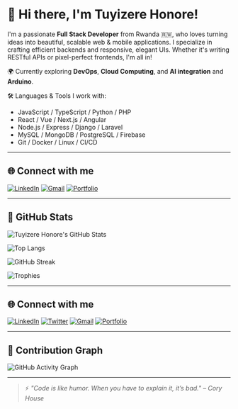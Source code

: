 # 👋 Hi there, I'm Tuyizere Honore!

I'm a passionate **Full Stack Developer** from Rwanda 🇷🇼, who loves turning ideas into beautiful, scalable web & mobile applications. I specialize in crafting efficient backends and responsive, elegant UIs. Whether it's writing RESTful APIs or pixel-perfect frontends, I'm all in!

🌍 Currently exploring **DevOps**, **Cloud Computing**, and **AI integration** and **Arduino**.

🛠️ Languages & Tools I work with:
- JavaScript / TypeScript / Python / PHP
- React / Vue / Next.js / Angular
- Node.js / Express / Django / Laravel
- MySQL / MongoDB / PostgreSQL / Firebase
- Git / Docker / Linux / CI/CD

---

## 🌐 Connect with me
[![LinkedIn](https://img.shields.io/badge/LinkedIn-%230077B5.svg?&style=for-the-badge&logo=linkedin&logoColor=white)](https://www.linkedin.com/in/TuyizereHonore/)
[![Gmail](https://img.shields.io/badge/Gmail-D14836?style=for-the-badge&logo=gmail&logoColor=white)](mailto:beastbit918@gmail.com)
[![Portfolio](https://img.shields.io/badge/Portfolio-000000?style=for-the-badge&logo=About.me&logoColor=white)](https://tuyizerehonore.vercel.app/)

---

## 🚀 GitHub Stats

![Tuyizere Honore's GitHub Stats](https://github-readme-stats.vercel.app/api?username=TuyizereHonore&show_icons=true&theme=tokyonight&count_private=true&hide_title=true)

![Top Langs](https://github-readme-stats.vercel.app/api/top-langs/?username=TuyizereHonore&layout=compact&theme=tokyonight)

![GitHub Streak](https://streak-stats.demolab.com?user=TuyizereHonore&theme=tokyonight)

![Trophies](https://github-profile-trophy.vercel.app/?username=TuyizereHonore&theme=tokyonight&row=1&column=7)

---

## 🌐 Connect with me

[![LinkedIn](https://img.shields.io/badge/LinkedIn-%230077B5.svg?&style=for-the-badge&logo=linkedin&logoColor=white)](https://www.linkedin.com/in/TuyizereHonore/)
[![Twitter](https://img.shields.io/badge/Twitter-%231DA1F2.svg?&style=for-the-badge&logo=twitter&logoColor=white)](https://twitter.com/TuyizereHonore)
[![Gmail](https://img.shields.io/badge/Gmail-D14836?style=for-the-badge&logo=gmail&logoColor=white)](mailto:tuyizerehonore@gmail.com)
[![Portfolio](https://img.shields.io/badge/Portfolio-000000?style=for-the-badge&logo=About.me&logoColor=white)](https://your-portfolio-link.com)

---

## 🐍 Contribution Graph

![GitHub Activity Graph](https://github-readme-activity-graph.vercel.app/graph?username=TuyizereHonore&theme=tokyo-night)

---

> ⚡ *"Code is like humor. When you have to explain it, it’s bad." – Cory House*

